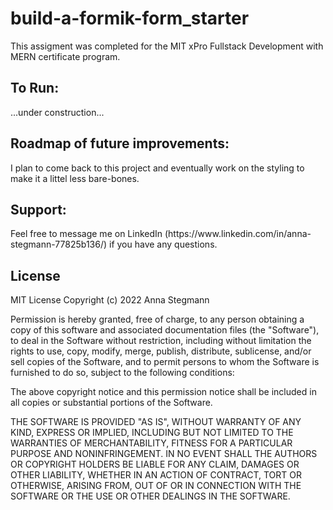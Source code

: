 # build-a-formik-form_starter

This assigment was completed for the MIT xPro Fullstack Development with MERN certificate program. 

<h2>To Run:</h2>
...under construction...

<h2>Roadmap of future improvements:</h2>
I plan to come back to this project and eventually work on the styling to make it a littel less bare-bones.

<h2>Support:</h2>
Feel free to message me on LinkedIn (https://www.linkedin.com/in/anna-stegmann-77825b136/) if you have any questions. 

<h2>License</h2>
MIT License
Copyright (c) 2022 Anna Stegmann

Permission is hereby granted, free of charge, to any person obtaining a copy of this software and associated documentation files (the "Software"), to deal in the Software without restriction, including without limitation the rights to use, copy, modify, merge, publish, distribute, sublicense, and/or sell copies of the Software, and to permit persons to whom the Software is furnished to do so, subject to the following conditions:

The above copyright notice and this permission notice shall be included in all copies or substantial portions of the Software.

THE SOFTWARE IS PROVIDED "AS IS", WITHOUT WARRANTY OF ANY KIND, EXPRESS OR IMPLIED, INCLUDING BUT NOT LIMITED TO THE WARRANTIES OF MERCHANTABILITY, FITNESS FOR A PARTICULAR PURPOSE AND NONINFRINGEMENT. IN NO EVENT SHALL THE AUTHORS OR COPYRIGHT HOLDERS BE LIABLE FOR ANY CLAIM, DAMAGES OR OTHER LIABILITY, WHETHER IN AN ACTION OF CONTRACT, TORT OR OTHERWISE, ARISING FROM, OUT OF OR IN CONNECTION WITH THE SOFTWARE OR THE USE OR OTHER DEALINGS IN THE SOFTWARE.
